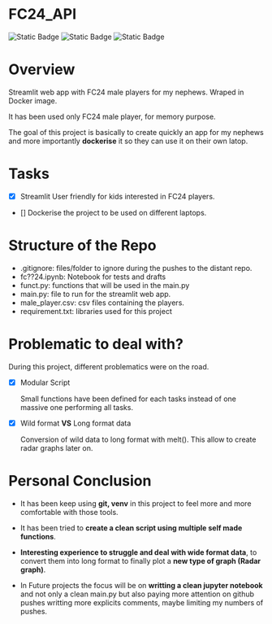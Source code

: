 # FC24_API
![Static Badge](https://img.shields.io/badge/Docker-red) 
![Static Badge](https://img.shields.io/badge/Streamlit-white)
![Static Badge](https://img.shields.io/badge/Python-cyan) 

# Overview
Streamlit web app with FC24 male players for my nephews. Wraped in Docker image.

It has been used only FC24 male player, for memory purpose. 

The goal of this project is basically to create quickly an app for my nephews and more importantly **dockerise** it so they can use it on their own latop.

# Tasks
- [x] Streamlit User friendly for kids interested in FC24 players.
- [] Dockerise the project to be used on different laptops.

# Structure of the Repo
- .gitignore: files/folder to ignore during the pushes to the distant repo.
- fc??24.ipynb: Notebook for tests and drafts
- funct.py: functions that will be used in the main.py
- main.py: file to run for the streamlit web app.
- male_player.csv: csv files containing the players.
- requirement.txt: libraries used for this project




# Problematic to deal with?
During this project, different problematics were on the road.
- [x] Modular Script
      
   Small functions have been defined for each tasks instead of one massive one performing all tasks.

- [x] Wild format **VS** Long format data
  
  Conversion of wild data to long format with melt(). This allow to create radar graphs later on.


# Personal Conclusion

- It has been keep using **git, venv** in this project to feel more and more comfortable with those tools. 

- It has been tried to **create a clean script using multiple self made functions**. 

- **Interesting experience to struggle and deal with wide format data**, to convert them into long format to finally plot a **new type of graph (Radar graph)**.

- In Future projects the focus will be on **writting a clean jupyter notebook** and not only a clean main.py but also paying more attention on github pushes writting more explicits comments, maybe limiting my numbers of pushes.









